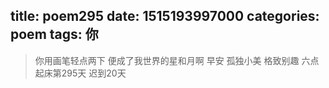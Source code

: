 title: poem295
date: 1515193997000
categories: poem
tags: 你
---
> 你用画笔轻点两下
便成了我世界的星和月啊
早安
孤独小美
格致别趣
六点起床第295天 迟到20天